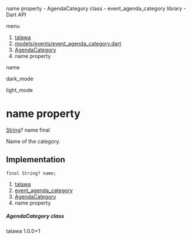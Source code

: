 




name property - AgendaCategory class - event\_agenda\_category library - Dart API







menu

1. [talawa](../../index.html)
2. [models/events/event\_agenda\_category.dart](../../file-___home_harshil_Desktop_open-source_palisadoes_talawa_lib_models_events_event_agenda_category/)
3. [AgendaCategory](../../file-___home_harshil_Desktop_open-source_palisadoes_talawa_lib_models_events_event_agenda_category/AgendaCategory-class.html)
4. name property

name


dark\_mode

light\_mode




# name property


[String](https://api.flutter.dev/flutter/dart-core/String-class.html)?
name
final

Name of the category.


## Implementation

```
final String? name;
```

 


1. [talawa](../../index.html)
2. [event\_agenda\_category](../../file-___home_harshil_Desktop_open-source_palisadoes_talawa_lib_models_events_event_agenda_category/)
3. [AgendaCategory](../../file-___home_harshil_Desktop_open-source_palisadoes_talawa_lib_models_events_event_agenda_category/AgendaCategory-class.html)
4. name property

##### AgendaCategory class





talawa
1.0.0+1






